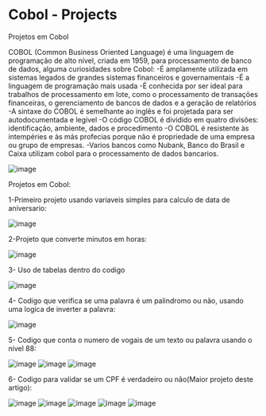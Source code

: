 # Cobol - Projects
Projetos em Cobol

COBOL (Common Business Oriented Language) é uma linguagem de programação de alto nível, criada em 1959, para processamento de banco de dados, alguma curiosidades sobre Cobol: 
      -É amplamente utilizada em sistemas legados de grandes sistemas financeiros e governamentais 
      -É a linguagem de programação mais usada 
      -É conhecida por ser ideal para trabalhos de processamento em lote, como o processamento de transações financeiras, o gerenciamento de bancos de dados e a geração de relatórios 
      -A sintaxe do COBOL é semelhante ao inglês e foi projetada para ser autodocumentada e legível 
      -O código COBOL é dividido em quatro divisões: identificação, ambiente, dados e procedimento 
      -O COBOL é resistente às intempéries e às más profecias porque não é propriedade de uma empresa ou grupo de empresas. 
      -Varios bancos como Nubank, Banco do Brasil e Caixa utilizam cobol para o processamento de dados bancarios.

![image](https://github.com/user-attachments/assets/80a8da45-2942-4c2e-bb1d-907e5de54ccf)


Projetos em Cobol:

1-Primeiro projeto usando variaveis simples para calculo de data de aniversario:

![image](https://github.com/user-attachments/assets/f0549cce-63ad-40ab-a664-11315d9e72e8)

2-Projeto que converte minutos em horas:

![image](https://github.com/user-attachments/assets/3f38b1d0-e049-4f2d-9070-035fa1a2c5ed)

3- Uso de tabelas dentro do codigo

![image](https://github.com/user-attachments/assets/5836605d-c4fc-4d2a-a13f-1135d8a5a9dc)

4- Codigo que verifica se uma palavra é um palindromo ou não, usando uma logica de inverter a palavra:

![image](https://github.com/user-attachments/assets/ccaba8ff-8e56-4eed-8986-9ca16ae5632f)

5- Codigo que conta o numero de vogais de um texto ou palavra usando o nivel 88:

![image](https://github.com/user-attachments/assets/ec8ec2f3-ac8f-4595-8d57-da312b7d4d0c)
![image](https://github.com/user-attachments/assets/ae952da3-a049-4aab-bf4f-245b2457e1c1)
![image](https://github.com/user-attachments/assets/830555dc-51c9-4a0a-b5b7-d5ad615aab39)

6- Codigo para validar se um CPF é verdadeiro ou não(Maior projeto deste artigo):

![image](https://github.com/user-attachments/assets/bf601b7a-4c6d-4ab0-ab42-76aa5db755e4)
![image](https://github.com/user-attachments/assets/3b38eba6-4b4b-4a82-b66c-1a073c0242ed)
![image](https://github.com/user-attachments/assets/db3b10ea-4f3b-4a2f-82e1-9e9fdcef9350)
![image](https://github.com/user-attachments/assets/32f4d856-0e9c-48d4-acd0-6c00352075d4)
![image](https://github.com/user-attachments/assets/4c132a60-29a1-42a1-8ed0-4d75ba291741)







